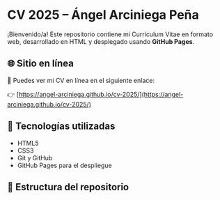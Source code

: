 # CV 2025 – Ángel Arciniega Peña

¡Bienvenido/a! Este repositorio contiene mi Currículum Vitae en formato web, desarrollado en HTML y desplegado usando **GitHub Pages**.

## 🌐 Sitio en línea

📎 Puedes ver mi CV en línea en el siguiente enlace:

👉 [https://angel-arciniega.github.io/cv-2025/](https://angel-arciniega.github.io/cv-2025/)

## 🧰 Tecnologías utilizadas

- HTML5
- CSS3
- Git y GitHub
- GitHub Pages para el despliegue

## 📁 Estructura del repositorio

